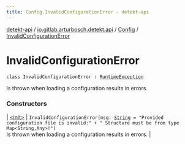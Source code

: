 ```yaml
---
title: Config.InvalidConfigurationError - detekt-api
---
```


[detekt-api](../../../index.html) / [io.gitlab.arturbosch.detekt.api](../../index.html) / [Config](../index.html) / [InvalidConfigurationError](./index.html)

# InvalidConfigurationError

`class InvalidConfigurationError : `[`RuntimeException`](https://kotlinlang.org/api/latest/jvm/stdlib/kotlin/-runtime-exception/index.html)

Is thrown when loading a configuration results in errors.

### Constructors

| [&lt;init&gt;](-init-.html) | `InvalidConfigurationError(msg: `[`String`](https://kotlinlang.org/api/latest/jvm/stdlib/kotlin/-string/index.html)` = "Provided configuration file is invalid:" +
            " Structure must be from type Map<String,Any>!")`<br>Is thrown when loading a configuration results in errors. |

